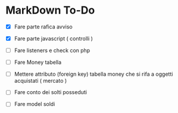 # MarkDown To-Do
- [x] Fare parte rafica avviso
- [x] Fare parte javascript ( controlli )
- [ ] Fare listeners e check con php

- [ ] Fare Money tabella
- [ ] Mettere attributo (foreign key) tabella money che si rifa a oggetti acquistati ( mercato )

- [ ] Fare conto dei solti posseduti
- [ ] Fare model soldi